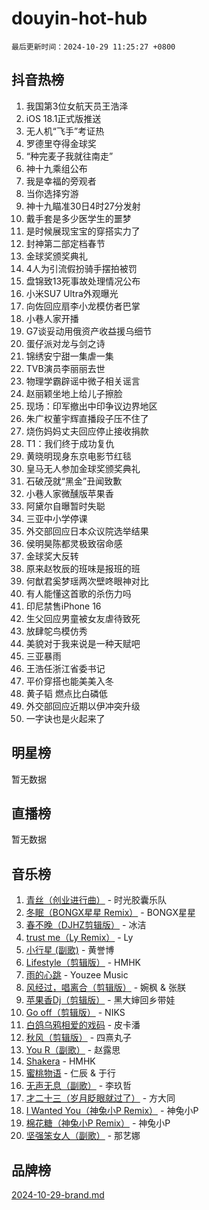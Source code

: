# douyin-hot-hub

`最后更新时间：2024-10-29 11:25:27 +0800`

## 抖音热榜

1. 我国第3位女航天员王浩泽
1. iOS 18.1正式版推送
1. 无人机“飞手”考证热
1. 罗德里夺得金球奖
1. “种完麦子我就往南走”
1. 神十九乘组公布
1. 我是幸福的旁观者
1. 当你选择穷游
1. 神十九瞄准30日4时27分发射
1. 戴手套是多少医学生的噩梦
1. 是时候展现宝宝的穿搭实力了
1. 封神第二部定档春节
1. 金球奖颁奖典礼
1. 4人为引流假扮骑手摆拍被罚
1. 盘锦致13死事故处理情况公布
1. 小米SU7 Ultra外观曝光
1. 向佐回应扇李小龙模仿者巴掌
1. 小巷人家开播
1. G7谈妥动用俄资产收益援乌细节
1. 蛋仔派对龙与剑之诗
1. 锦绣安宁甜一集虐一集
1. TVB演员李丽丽去世
1. 物理学霸辟谣中微子相关谣言
1. 赵丽颖坐地上给儿子擦脸
1. 现场：印军撤出中印争议边界地区
1. 朱广权董宇辉直播段子压不住了
1. 烧伤妈妈丈夫回应停止接收捐款
1. T1：我们终于成功复仇
1. 黄晓明现身东京电影节红毯
1. 皇马无人参加金球奖颁奖典礼
1. 石破茂就“黑金”丑闻致歉
1. 小巷人家微醺版苹果香
1. 阿黛尔自曝暂时失聪
1. 三亚中小学停课
1. 外交部回应日本众议院选举结果
1. 侯明昊陈都灵极致宿命感
1. 金球奖大反转
1. 原来赵牧辰的班味是报班的班
1. 何猷君奚梦瑶两次壁咚眼神对比
1. 有人能懂这首歌的杀伤力吗
1. 印尼禁售iPhone 16
1. 生父回应男童被女友虐待致死
1. 放肆鸵鸟模仿秀
1. 美貌对于我来说是一种天赋吧
1. 三亚暴雨
1. 王浩任浙江省委书记
1. 平价穿搭也能美美入冬
1. 黄子韬 燃点比白磷低
1. 外交部回应近期以伊冲突升级
1. 一字诀也是火起来了

## 明星榜

暂无数据

## 直播榜

暂无数据

## 音乐榜

1. [青丝（创业进行曲）](https://sf3-cdn-tos.douyinstatic.com/obj/tos-cn-ve-2774/ooYARJB5iBRNhCOkDsS3BAKW91CIMoQfwzwKLi) - 时光胶囊乐队
1. [冬眠（BONGX星星 Remix）](https://sf3-cdn-tos.douyinstatic.com/obj/tos-cn-ve-2774/oMCfFFoE3LwQ7agAgOIG4ieExqkeAsxNBEkLdz) - BONGX星星
1. [春不晚（DJHZ剪辑版）](https://sf5-hl-cdn-tos.douyinstatic.com/obj/tos-cn-ve-2774/osEZa7YZ6wNo9QDABgfGFaCQKRQTNafsBJDnKt) - 冰洁
1. [trust me（Ly Remix）](https://sf5-hl-cdn-tos.douyinstatic.com/obj/tos-cn-ve-2774/oUo1M8fz5AfmMSExABQQKFE0eCMWgsiccfqrMA) - Ly
1. [小行星 (副歌)](https://sf5-hl-cdn-tos.douyinstatic.com/obj/tos-cn-ve-2774/oArWEvgkJwVsB0KMIw6iBsAoHAciIjJqzWeTQr) - 黄誉博
1. [Lifestyle（剪辑版）](https://sf5-hl-cdn-tos.douyinstatic.com/obj/tos-cn-ve-2774/owfqGgjwG3V5lCLaAIezFMeg3LtuKNBaZKgzPV) - HMHK
1. [雨的心跳](https://sf5-hl-cdn-tos.douyinstatic.com/obj/tos-cn-ve-2774/o0vI5NZuiJgxWIQQFhXO0RTrsiIAsBSiMIECz) - Youzee Music
1. [风经过，唱离合（剪辑版）](https://sf5-hl-cdn-tos.douyinstatic.com/obj/tos-cn-ve-2774/okllg5DG2MmUF3aiiDfBZx6ZLvfwOTtbCEAHyI) - 婉枫 & 张朕
1. [苹果香Dj（剪辑版）](https://sf5-hl-cdn-tos.douyinstatic.com/obj/tos-cn-ve-2774/oEeIEQbYGAOspCTRAIeYF4Ok8LgZ8NBaRe4ztR) - 黑大婶回乡带娃
1. [Go off（剪辑版）](https://sf6-cdn-tos.douyinstatic.com/obj/tos-cn-ve-2774/oYLJZTCGnIQBt2BsMBCFksOEMnDQesCr2gfZ7N) - NIKS
1. [白鸽乌鸦相爱的戏码](https://sf5-hl-cdn-tos.douyinstatic.com/obj/tos-cn-ve-2774/oMVVEf6eDAOmFtNtCsEqKpIorBDM8Nkg6TZRqC) - 皮卡潘
1. [秋风（剪辑版）](https://sf5-hl-cdn-tos.douyinstatic.com/obj/tos-cn-ve-2774/ocGaU84LfAfzMd2wbXdQFpCGhBiXg82JNMRRie) - 四熹丸子
1. [You R（副歌）](https://sf3-cdn-tos.douyinstatic.com/obj/tos-cn-ve-2774/oc0MZn9aEfLkCFLIxKQQcgBjS9mBBuDttYPfZ1) - 赵露思
1. [Shakera](https://sf3-cdn-tos.douyinstatic.com/obj/tos-cn-ve-2774/ocKtEBgQ8FiQCBDf3nj9Z9gEGEQ4fAZDYEocLY) - HMHK
1. [蜜桃物语](https://sf5-hl-cdn-tos.douyinstatic.com/obj/tos-cn-ve-2774/oIhOSCZtIACtYU4XQkngiW9kCBfVD1Fz9IYeqL) - 仁辰 & 于行
1. [无声无息（副歌）](https://sf5-hl-cdn-tos.douyinstatic.com/obj/tos-cn-ve-2774/osmzBBdYMBoz2NHW7AYiZEErnITswCiYzuA3Nf) - 李玖哲
1. [才二十三（岁月眨眼就过了）](https://sf5-hl-cdn-tos.douyinstatic.com/obj/tos-cn-ve-2774/oYAvkTrUXEBMWYUbL3nl8i01MJ5skiIZASC2H) - 方大同
1. [I Wanted You（神兔小P Remix）](https://sf3-cdn-tos.douyinstatic.com/obj/tos-cn-ve-2774/o4CAubmDQdZeEkstFnCvKIMDag8D2BSBOjfNuh) - 神兔小P
1. [棉花糖（神兔小P Remix）](https://sf5-hl-cdn-tos.douyinstatic.com/obj/tos-cn-ve-2774/o0pEDf1GaEfEYJ1FbgOAFCITQ1zeFD3kgBWGcG) - 神兔小P
1. [坚强笨女人（副歌）](https://sf5-hl-cdn-tos.douyinstatic.com/obj/tos-cn-ve-2774/ospNInQiZvGWyBVg5zkNsAMct5uJIg1CrZiPL) - 那艺娜

## 品牌榜

[2024-10-29-brand.md](2024-10-29-brand.md)

